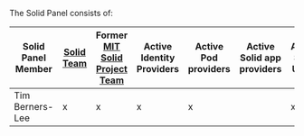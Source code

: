 The Solid Panel consists of:


| Solid Panel Member | [Solid Team](https://github.com/solid/information/blob/master/solid-team.md) |Former [MIT Solid Project Team](https://solid.mit.edu) |Active Identity Providers|Active Pod providers|Active Solid app providers|Active Solid Users |
| ------------- | ------------- |------------- |-------------|-------------|-------------|-------------|
| Tim Berners-Lee | x |x |x|x||x|
